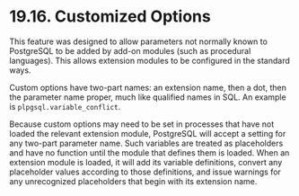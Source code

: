 # 19.16. Customized Options

This feature was designed to allow parameters not normally known to PostgreSQL to be added by add-on modules \(such as procedural languages\). This allows extension modules to be configured in the standard ways.

Custom options have two-part names: an extension name, then a dot, then the parameter name proper, much like qualified names in SQL. An example is `plpgsql.variable_conflict`.

Because custom options may need to be set in processes that have not loaded the relevant extension module, PostgreSQL will accept a setting for any two-part parameter name. Such variables are treated as placeholders and have no function until the module that defines them is loaded. When an extension module is loaded, it will add its variable definitions, convert any placeholder values according to those definitions, and issue warnings for any unrecognized placeholders that begin with its extension name.

